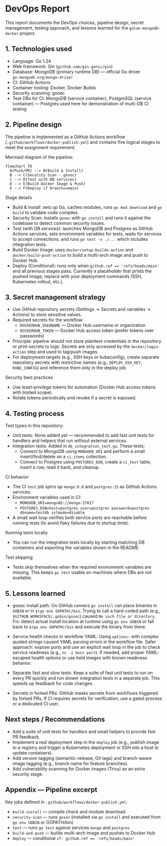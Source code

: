 # DevOps Report

This report documents the DevOps choices, pipeline design, secret management, testing approach, and lessons learned for the `golan-mongodb-docker` project.

## 1. Technologies used

- Language: Go 1.24
- Web framework: Gin (`github.com/gin-gonic/gin`)
- Database: MongoDB (primary runtime DB) — official Go driver `go.mongodb.org/mongo-driver`
- CI: GitHub Actions
- Container tooling: Docker, Docker Buildx
- Security scanning: gosec
- Test DBs for CI: MongoDB (service container), PostgreSQL (service container) — Postgres used here for demonstration of multi-DB CI testing

## 2. Pipeline design

The pipeline is implemented as a GitHub Actions workflow (`.github/workflows/docker-publish.yml`) and contains five logical stages to meet the assignment requirement.

Mermaid diagram of the pipeline:

```mermaid
flowchart TD
  A[Push/PR] --> B(Build & Install)
  B --> C(Security Scan - gosec)
  C --> D(Test with DB services)
  D --> E(Build Docker Image & Push)
  E --> F(Deploy if branch==main)
```

Stage details
- Build & Install: sets up Go, caches modules, runs `go mod download` and `go build` to validate code compiles.
- Security Scan: installs `gosec` with `go install` and runs it against the codebase to detect common security issues.
- Test (with DB services): launches MongoDB and Postgres as GitHub Actions services, sets environment variables for tests, waits for services to accept connections, and runs `go test -v ./...` which includes integration tests.
- Build Docker Image: uses `docker/setup-buildx-action` and `docker/build-push-action` to build a multi-arch image and push to Docker Hub.
- Deploy (Conditional): runs only when `github.ref == 'refs/heads/main'` and all previous stages pass. Currently a placeholder that prints the pushed image; replace with your deployment commands (SSH, Kubernetes rollout, etc.).

## 3. Secret management strategy

- Use GitHub repository secrets (Settings → Secrets and variables → Actions) to store sensitive values.
- Required secrets for the workflow:
  - `DOCKERHUB_USERNAME` — Docker Hub username or organization
  - `DOCKERHUB_TOKEN` — Docker Hub access token (prefer tokens over passwords)
- Principle: pipeline should not store plaintext credentials in the repository or print secrets to logs. Secrets are only accessed by the `docker/login-action` step and used to tag/push images.
- For deployment targets (e.g., SSH keys or kubeconfig), create separate repository secrets with restrictive names (e.g., `DEPLOY_SSH_KEY`, `KUBE_CONFIG`) and reference them only in the deploy job.

Security best practices
- Use least-privilege tokens for automation (Docker Hub access tokens with limited scope).
- Rotate tokens periodically and revoke if a secret is exposed.

## 4. Testing process

Test types in this repository:

- Unit tests: None added yet — recommended to add fast unit tests for handlers and helpers that run without external services.
- Integration tests: Added in `db_integration_test.go`. These tests:
  - Connect to MongoDB using `MONGODB_URI` and perform a small insert/find/delete on a `ci_items` collection.
  - Connect to Postgres using `POSTGRES_DSN`, create a `ci_test` table, insert a row, read it back, and cleanup.

CI behavior
- The CI `test` job spins up `mongo:6.0` and `postgres:15` as GitHub Actions services.
- Environment variables used in CI:
  - `MONGODB_URI=mongodb://mongo:27017`
  - `POSTGRES_DSN=host=postgres user=postgres password=postgres dbname=testdb sslmode=disable`
- A small wait loop verifies both service ports are reachable before running tests (to avoid flaky failures due to startup time).

Running tests locally
- You can run the integration tests locally by starting matching DB containers and exporting the variables shown in the README.

Test skipping
- Tests skip themselves when the required environment variables are missing. This keeps `go test` usable on machines where DBs are not available.

## 5. Lessons learned

- gosec install path: On GitHub runners `go install` can place binaries in `GOBIN` or in `$(go env GOPATH)/bin`. Trying to call a hard-coded path (e.g., `$GITHUB_WORKSPACE/.gobin/gosec`) caused `No such file or directory`. Fix: detect actual install location at runtime using `go env GOBIN` or fall back to `$(go env GOPATH)/bin` and execute the binary from there.

- Service health checks in workflow YAML: Using `options:` with complex quoted strings caused YAML parsing errors in the workflow file. Safer approach: expose ports and use an explicit wait loop in the job to check service readiness (e.g., `nc -z host port`). If needed, add proper YAML-escaped health options or use held images with known readiness behavior.

- Separate fast and slow tests: Keep a suite of fast unit tests to run on every PR quickly and run slower integration tests in a separate job. This speeds up feedback for code changes.

- Secrets in forked PRs: GitHub masks secrets from workflows triggered by forked PRs. If CI requires secrets for verification, use a gated process or a dedicated CI user.

## Next steps / Recommendations

- Add a suite of unit tests for handlers and small helpers to provide fast PR feedback.
- Implement a real deployment step in the `deploy` job (e.g., publish image to a registry and trigger a Kubernetes deployment or SSH into a host to update containers).
- Add version tagging (semantic-release, Git tags) and branch-aware image tagging (e.g., branch name for feature branches).
- Add vulnerability scanning for Docker images (Trivy) as an extra security stage.

## Appendix — Pipeline excerpt

Key jobs defined in `.github/workflows/docker-publish.yml`:

- `build-install` — compile check and module download
- `security-scan` — runs `gosec` (installed via `go install` and executed from `go env GOBIN` or GOPATH/bin)
- `test` — runs `go test` against services `mongo` and `postgres`
- `build-and-push` — builds multi-arch image and pushes to Docker Hub
- `deploy` — conditional `if: github.ref == 'refs/heads/main'`
